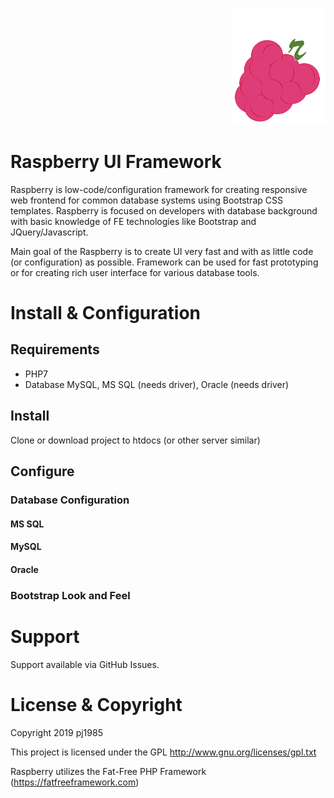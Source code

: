 <p align="right">
  <img  width="150" src="https://github.com/pj1985/rberry/blob/master/rberry_mid.png">
</p>
 
 
 
# Raspberry UI Framework
Raspberry is low-code/configuration framework for creating responsive web frontend for common database systems using Bootstrap CSS templates. Raspberry is focused on developers with database background with basic knowledge of FE technologies like Bootstrap and JQuery/Javascript. 

Main goal of the Raspberry is to create UI very fast and with as little code (or configuration) as possible. Framework can be used for fast prototyping or for creating rich user interface for various database tools.

# Install & Configuration
## Requirements
- PHP7
- Database MySQL, MS SQL (needs driver), Oracle (needs driver)

## Install
Clone or download project to htdocs (or other server similar)

## Configure
### Database Configuration
#### MS SQL
#### MySQL
#### Oracle
### Bootstrap Look and Feel

# Support
Support available via GitHub Issues. 

# License & Copyright
Copyright 2019 pj1985

This project is licensed under the GPL http://www.gnu.org/licenses/gpl.txt

Raspberry utilizes the Fat-Free PHP Framework (https://fatfreeframework.com)
